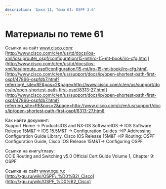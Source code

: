 ```yaml
---
description: 'Цикл 11, Тема 61: OSPF 3.6'
---
```


# Материалы по теме 61

Ссылки на сайт www.cisco.com:  
[http://www.cisco.com/c/en/us/td/docs/ios-xml/ios/iproute\_ospf/configuration/15-mt/iro-15-mt-book/iro-cfg.html](http://www.cisco.com/c/en/us/td/docs/ios-xml/ios/iproute_ospf/configuration/15-mt/iro-15-mt-book/iro-cfg.html)  
[http://www.cisco.com/c/en/us/support/docs/ip/open-shortest-path-first-ospf/47866-ospfdb7.html?referring\_site=RE&pos=2&page=http://www.cisco.com/c/en/us/support/docs/ip/open-shortest-path-first-ospf/8313-27.html](http://www.cisco.com/c/en/us/support/docs/ip/open-shortest-path-first-ospf/47866-ospfdb7.html?referring_site=RE&pos=2&page=http://www.cisco.com/c/en/us/support/docs/ip/open-shortest-path-first-ospf/8313-27.html)

Как найти документ:  
Support Home → ProductsIOS and NX-OS SoftwareIOS → IOS Software Release 15M&T→ IOS 15.5M&T → Configuration Guides →IP Addressing Configuration Guide Library, Cisco IOS Release 15M&T→IP Routing: OSPF Configuration Guide, Cisco IOS Release 15M&T→ Configuring OSPF

Ссылки на книгу/главу:  
CCIE Routing and Switching v5.0 Official Cert Guide Volume 1, Chapter 9: OSPF

Ссылка на сайт www.xgu.ru:  
[http://xgu.ru/wiki/OSPF\_%D0%B2\_Cisco](http://xgu.ru/wiki/OSPF_%D0%B2_Cisco)

